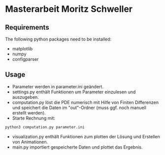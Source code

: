 # Masterarbeit Moritz Schweller

## Requirements
The following python packages need to be installed:
- matplotlib
- numpy
- configparser

## Usage
- Parameter werden in parameter.ini geändert.
- settings.py enthält Funktionen um Parameter einzulesen und auszugeben.
- computation.py löst die PDE numerisch mit Hilfe von Finiten Differenzen und speichert die Daten im "out"-Ordner (muss ggf. noch manuell erstellt werden).
- Starte Rechnung mit:
 ```bash
python3 computation.py parameter.ini
```
- visualization.py enthält Funktionen zum plotten der Lösung und Erstellen von Animationen.
- main.py importiert gespeicherte Daten und plottet das Ergebnis.
